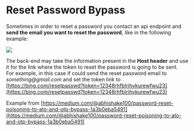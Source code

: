 # Reset Password Bypass

Sometimes in order to reset a password you contact an api endpoint and **send the email you want to reset the password**, like in the following example:

![](.gitbook/assets/1_6qc-agcjyzwmf8rgnvr_eg.png)

The back-end may take the information present in the **Host header** and use it for the link where the token to reset the password is going to be sent.  
For example, in this case if could send the reset password email to _something@gmail.com_ and set the token link to [https://bing.com/resetpasswd?token=12348rhfblrihvkurewfwu23](https://bing.com/resetpasswd?token=12348rhfblrihvkurewfwu23)

Example from [https://medium.com/@abhishake100/password-reset-poisoning-to-ato-and-otp-bypass-1a3b0eba5491](https://medium.com/@abhishake100/password-reset-poisoning-to-ato-and-otp-bypass-1a3b0eba5491)

